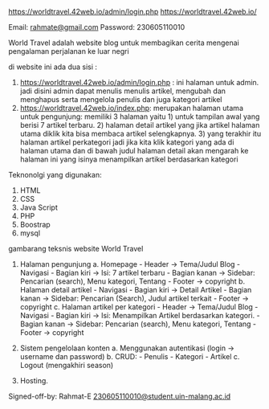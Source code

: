 https://worldtravel.42web.io/admin/login.php
https://worldtravel.42web.io/

Email: rahmate@gmail.com
Password: 230605110010

World Travel adalah website blog untuk membagikan cerita mengenai pengalaman perjalanan ke luar negri

di website ini ada dua sisi :  
1. https://worldtravel.42web.io/admin/login.php : ini halaman untuk admin. jadi disini admin dapat menulis menulis artikel, mengubah dan menghapus serta mengelola penulis dan juga kategori artikel
2. https://worldtravel.42web.io/index.php: merupakan halaman utama untuk pengunjung: memiliki 3 halaman yaitu 1) untuk tampilan awal yang berisi 7 artikel terbaru. 2) halaman detail artikel yang jika artikel halaman utama diklik kita bisa membaca artikel selengkapnya. 3) yang terakhir itu halaman artikel perkategori jadi jika  kita klik kategori yang ada di halaman utama dan di bawah judul halaman detail akan mengarah ke halaman ini yang isinya menampilkan artikel berdasarkan kategori

Teknonolgi yang digunakan:
1. HTML
2. CSS
3. Java Script
4. PHP
5. Boostrap
6. mysql 


gambarang teksnis website World Travel
1. Halaman pengunjung
	a. Homepage
		- Header -> Tema/Judul Blog
		- Navigasi
		- Bagian kiri -> Isi: 7 artikel terbaru
		- Bagian kanan -> Sidebar: Pencarian (search), Menu kategori, Tentang
		- Footer -> copyright
	b. Halaman detail artikel
		- Navigasi
		- Bagian kiri -> Detail Artikel
		- Bagian kanan -> Sidebar: Pencarian (Search), Judul artikel terkait
		- Footer -> copyright
	c. Halaman artikel per kategori
		- Header -> Tema/Judul Blog
		- Navigasi
		- Bagian kiri -> Isi: Menampilkan Artikel berdasarkan kategori.
		- Bagian kanan -> Sidebar: Pencarian (search), Menu kategori, Tentang
		- Footer -> copyright

	
2. Sistem pengelolaan konten
	a. Menggunakan autentikasi (login -> username dan password)
	b. CRUD:
		- Penulis
		- Kategori
		- Artikel
	c. Logout (mengakhiri season)

3. Hosting.


Signed-off-by: Rahmat-E <230605110010@student.uin-malang.ac.id>
